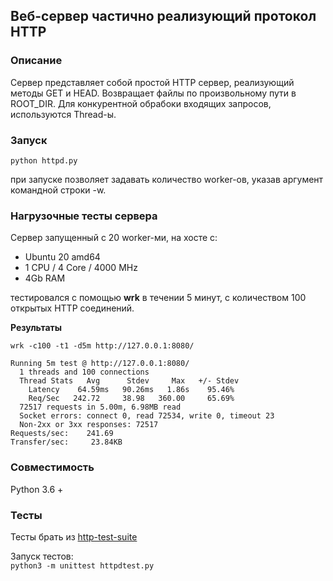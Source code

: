 ## Веб-сервер частично реализующий протокол HTTP
### Описание
Сервер представляет собой простой HTTP сервер, реализующий методы GET и HEAD.
Возвращает файлы по произвольному пути в ROOT_DIR. Для конкурентной обрабоки входящих запросов, используются Thread-ы.


### Запуск
```python httpd.py```

при запуске позволяет задавать количество worker-ов, указав аргумент командной строки -w.

### Нагрузочные тесты сервера
Сервер запущенный с 20 worker-ми, на хосте с:
* Ubuntu 20 amd64
* 1 CPU / 4 Core / 4000 MHz
* 4Gb RAM

тестировался с помощью **wrk** в течении 5 минут, с количеством 100 открытых HTTP соединений.

__Результаты__
```
wrk -c100 -t1 -d5m http://127.0.0.1:8080/

Running 5m test @ http://127.0.0.1:8080/
  1 threads and 100 connections
  Thread Stats   Avg      Stdev     Max   +/- Stdev
    Latency    64.59ms   90.26ms   1.86s    95.46%
    Req/Sec   242.72     38.98   360.00     65.69%
  72517 requests in 5.00m, 6.98MB read
  Socket errors: connect 0, read 72534, write 0, timeout 23
  Non-2xx or 3xx responses: 72517
Requests/sec:    241.69
Transfer/sec:     23.84KB
```


### Совместимость
Python 3.6 +

### Тесты
Тесты брать из
[http-test-suite](https://github.com/s-stupnikov/http-test-suite)

Запуск тестов:</br>
```python3 -m unittest httpdtest.py```